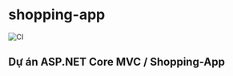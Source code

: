 # shopping-app

![CI](https://github.com/iceStorm/shopping-app/workflows/CI/badge.svg)

## Dự án ASP.NET Core MVC / Shopping-App
